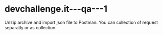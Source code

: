 # devchallenge.it---qa---1
Unzip archive and import json file to Postman. You can collection of request separatly or as collection.

